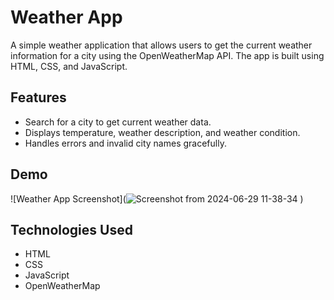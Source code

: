 # Weather App

A simple weather application that allows users to get the current weather information for a city using the OpenWeatherMap API. The app is built using HTML, CSS, and JavaScript.

## Features

- Search for a city to get current weather data.
- Displays temperature, weather description, and weather condition.
- Handles errors and invalid city names gracefully.

## Demo

![Weather App Screenshot](![Screenshot from 2024-06-29 11-38-34](https://github.com/user-attachments/assets/cbc8d091-5264-467c-9eaf-1a6d106c1e43)
)

## Technologies Used

- HTML
- CSS
- JavaScript
- OpenWeatherMap

